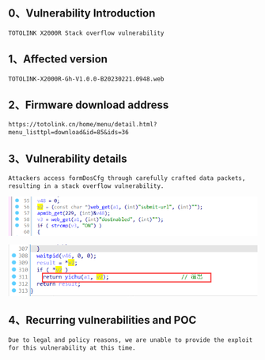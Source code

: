 ## 0、Vulnerability Introduction

```
TOTOLINK X2000R Stack overflow vulnerability
```

## 1、Affected version

```
TOTOLINK-X2000R-Gh-V1.0.0-B20230221.0948.web
```

## 2、Firmware download address

```
https://totolink.cn/home/menu/detail.html?menu_listtpl=download&id=85&ids=36
```

## 3、Vulnerability details

```
Attackers access formDosCfg through carefully crafted data packets, resulting in a stack overflow vulnerability.
```

![image-20231021194639853](upload\image-20231021194639853.png)

![image-20231021194621577](upload\image-20231021194621577.png)

## 4、Recurring vulnerabilities and POC

```
Due to legal and policy reasons, we are unable to provide the exploit for this vulnerability at this time.
```